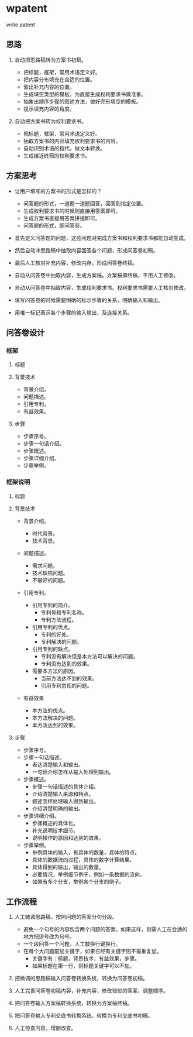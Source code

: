 # wpatent
write patent

## 思路
1. 自动把思路稿转为方案书初稿。
    * 把标题，框架，常用术语定义好。
    * 把内容分布填充在合适的位置。
    * 留出补充内容的位置。
    * 生成填空类型的模板，为直接生成权利要求书做准备。
    * 抽象出顺序步骤的叙述方法，做好完形填空的模板。
    * 提示填充内容的角度。

2. 自动把方案书转为权利要求书。
    * 把标题，框架，常用术语定义好。
    * 抽取方案书的内容填充权利要求书的内容。
    * 自动识别术语的指代，做文本转换。
    * 生成接近终稿的权利要求书。

## 方案思考

* 让用户填写的方案书的形式是怎样的？
    - 问答题的形式，一道题一道题回答，回答到指定位置。
    - 生成权利要求书的时候则直接用答案即可。
    - 生成方案书直接用答案拼接即可。
    - 问答题的形式，即问答卷。

* 首先定义问答题的问题，这些问题对完成方案书和权利要求书都能自动生成。
* 然后自动冲思路稿中抽取内容回答各个问题，形成问答卷初稿。
* 最后人工核对补充内容，修改内存，形成问答卷终稿。
* 自动从问答卷中抽取内容，生成方案稿。方案稿即终稿，不用人工修改。
* 自动从问答卷中抽取内容，生成权利要求书。权利要求书需要人工核对修改。
* 填写问答卷的时候需要明确的标示步骤的关系，明确输入和输出。
* 用唯一标记表示各个步骤的输入输出，及连接关系。


## 问答卷设计
### 框架
1. 标题

2. 背景技术
    * 背景介绍。
    * 问题描述。
    * 引用专利。
    * 有益效果。

3. 步骤
    * 步骤序号。
    * 步骤一句话介绍。
    * 步骤概述。
    * 步骤详细介绍。
    * 步骤举例。

### 框架说明
1. 标题

2. 背景技术
    * 背景介绍。
        - 时代背景。
        - 技术背景。
    * 问题描述。
        - 需求问题。
        - 技术缺陷问题。
        - 不够好的问题。
    * 引用专利。
        * 引用专利的简介。
            - 专利号和专利名称。
            - 专利方法流程。
        * 引用专利的优点。
            - 专利的好处。
            - 专利解决的问题。
        * 引用专利的缺点。
            - 专利没有解决但是本方法可以解决的问题。
            - 专利没有达到的效果。
        * 需要本方法的原因。
            - 当前方法达不到的效果。
            - 引用专利忽视的问题。
    
    * 有益效果
        * 本方法的优点。
        * 本方法解决的问题。
        * 本方法达到的效果。

3. 步骤
    * 步骤序号。
    * 步骤一句话描述。
        - 表达清楚输入和输出。
        - 一句话介绍怎样从输入处理到输出。
    * 步骤概述。
        - 步骤一句话描述的具体介绍。
        - 介绍清楚输入来源和特点。
        - 叙述怎样处理输入得到输出。
        - 介绍清楚明确的输出。
    * 步骤详细介绍。
        - 步骤概述的具体化。
        - 补充说明技术细节。
        - 说明操作的原因和达到的效果。
    * 步骤举例。
        - 举例具体的输入，有具体的数量，具体的特点。
        - 具体的数据流向过程，具体的数字计算结果。
        - 具体得到的输出，输出的数量。
        - 必要情况，举例细节例子，例如一条数据的流向。
        - 如果有多个分支，举例各个分支的例子。


## 工作流程
1. 人工微调思路稿，按照问题的答案分句分段。
    * 避免一个句号的内容包含两个问题的答案，如果这样，则需人工在合适的地方把逗号改为句号。
    * 一个段回答一个问题，人工敲换行键换行。
    * 在每个大问题前加关键字，如果已经有关键字则不需重复加。
        - 关键字有：标题，背景技术，有益效果，步骤。
        - 如果标题在第一行，则标题关键字可以不加。

2. 把微调的思路稿输入问答卷转换系统，转换为问答卷初稿。
3. 人工完善问答卷初稿内容，补充内容，修改错位的答案，调整顺序。
4. 把问答卷输入方案稿转换系统，转换为方案稿终稿。
5. 把问答卷输入专利交底书转换系统，转换为专利交底书初稿。
6. 人工检查内容，增删改查。
